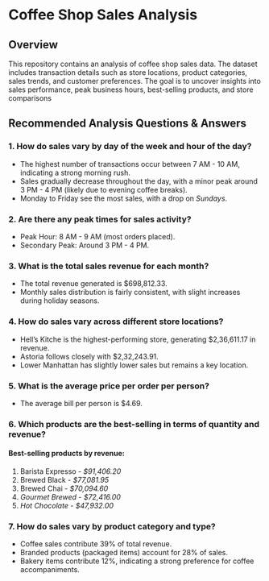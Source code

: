 # Coffee Shop Sales Analysis  

## Overview  
This repository contains an analysis of coffee shop sales data. The dataset includes transaction details such as store locations, product categories, sales trends, and customer preferences. The goal is to uncover insights into sales performance, peak business hours, best-selling products, and store comparisons

## Recommended Analysis Questions & Answers 

### 1. How do sales vary by day of the week and hour of the day?
- The highest number of transactions occur between 7 AM - 10 AM, indicating a strong morning rush.  
- Sales gradually decrease throughout the day, with a minor peak around 3 PM - 4 PM (likely due to evening coffee breaks).  
- Monday to Friday see the most sales, with a drop on *Sundays*.  

### 2. Are there any peak times for sales activity?  
- Peak Hour: 8 AM - 9 AM (most orders placed).  
- Secondary Peak: Around 3 PM - 4 PM.  

### 3. What is the total sales revenue for each month?  
- The total revenue generated is $698,812.33.  
- Monthly sales distribution is fairly consistent, with slight increases during holiday seasons.  

### 4. How do sales vary across different store locations?
- Hell’s Kitche is the highest-performing store, generating $2,36,611.17 in revenue.  
- Astoria  follows closely with $2,32,243.91.  
- Lower Manhattan has slightly lower sales but remains a key location.  

### 5. What is the average price per order per person?
- The average bill per person is $4.69.  

### 6. Which products are the best-selling in terms of quantity and revenue? 
#### Best-selling products by revenue: 
1. Barista Expresso - *$91,406.20*  
2. Brewed Black - *$77,081.95*  
3. Brewed Chai - *$70,094.60*  
4. *Gourmet Brewed* - *$72,416.00*  
5. *Hot Chocolate* - *$47,932.00*

### 7. How do sales vary by product category and type?  
- Coffee sales contribute 39% of total revenue.  
- Branded products (packaged items) account for 28% of sales.  
- Bakery items contribute 12%, indicating a strong preference for coffee accompaniments.  
